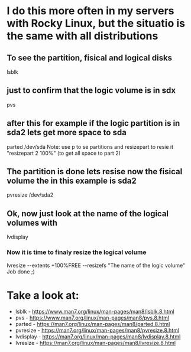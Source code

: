 # I do this more often in my servers with Rocky Linux, but the situatio is the same with all distributions
## To see the partition, fisical and logical disks
lsblk 
## just to confirm that the logic volume is in sdx
pvs 
## after this for example if the logic partition is in sda2 lets get more space to sda
parted /dev/sda
Note: use p to se partitions and resizepart to resie it "resizepart 2 100%" (to get all space to part 2)
## The partition is done lets resise now the fisical volume the in this example is sda2
pvresize /dev/sda2
## Ok, now just look at the name of the logical volumes with
lvdisplay
### Now it is time to finaly resize the logical volume
lvresize --extents +100%FREE --resizefs  "The name of the logic volume"
Job done ;)

# Take a look at:

- lsblk - https://www.man7.org/linux/man-pages/man8/lsblk.8.html
- pvs - https://www.man7.org/linux/man-pages/man8/pvs.8.html 
- parted - https://man7.org/linux/man-pages/man8/parted.8.html
- pvresize - https://man7.org/linux/man-pages/man8/pvresize.8.html
- lvdisplay - https://man7.org/linux/man-pages/man8/lvdisplay.8.html
- lvresize - https://man7.org/linux/man-pages/man8/lvresize.8.html

 
